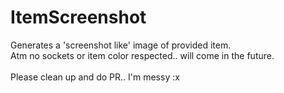 # ItemScreenshot
Generates a 'screenshot like' image of provided item.<br>
Atm no sockets or item color respected.. will come in the future.<br><br>
Please clean up and do PR.. I'm messy :x
